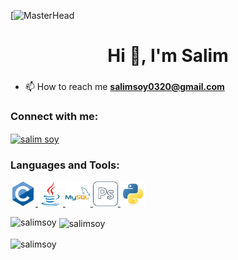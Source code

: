 [![MasterHead](https://wallpapers.com/downloads/high/technology-linkedin-background-dce01jsbpnn0z2ej.webp)
<h1 align="center">Hi 👋, I'm Salim</h1>
<h3 align="center"></h3>

- 📫 How to reach me **salimsoy0320@gmail.com**

<h3 align="left">Connect with me:</h3>
<p align="left">
<a href="https://linkedin.com/in/salim-soy-035879296" target="blank"><img align="center" src="https://raw.githubusercontent.com/rahuldkjain/github-profile-readme-generator/master/src/images/icons/Social/linked-in-alt.svg" alt="salim soy" height="30" width="40" /></a>
</p>

<h3 align="left">Languages and Tools:</h3>
<p align="left"> <a href="https://www.cprogramming.com/" target="_blank" rel="noreferrer"> <img src="https://raw.githubusercontent.com/devicons/devicon/master/icons/c/c-original.svg" alt="c" width="40" height="40"/> </a> <a href="https://www.java.com" target="_blank" rel="noreferrer"> <img src="https://raw.githubusercontent.com/devicons/devicon/master/icons/java/java-original.svg" alt="java" width="40" height="40"/> </a> <a href="https://www.mysql.com/" target="_blank" rel="noreferrer"> <img src="https://raw.githubusercontent.com/devicons/devicon/master/icons/mysql/mysql-original-wordmark.svg" alt="mysql" width="40" height="40"/> </a> <a href="https://www.photoshop.com/en" target="_blank" rel="noreferrer"> <img src="https://raw.githubusercontent.com/devicons/devicon/master/icons/photoshop/photoshop-line.svg" alt="photoshop" width="40" height="40"/> </a> <a href="https://www.python.org" target="_blank" rel="noreferrer"> <img src="https://raw.githubusercontent.com/devicons/devicon/master/icons/python/python-original.svg" alt="python" width="40" height="40"/> </a> </p>

<p><img align="left" src="https://github-readme-stats.vercel.app/api/top-langs?username=salimsoy&show_icons=true&locale=en&layout=compact" alt="salimsoy" /></p>

<p>&nbsp;<img align="center" src="https://github-readme-stats.vercel.app/api?username=salimsoy&show_icons=true&locale=en" alt="salimsoy" /></p>

<p><img align="center" src="https://github-readme-streak-stats.herokuapp.com/?user=salimsoy&" alt="salimsoy" /></p>

